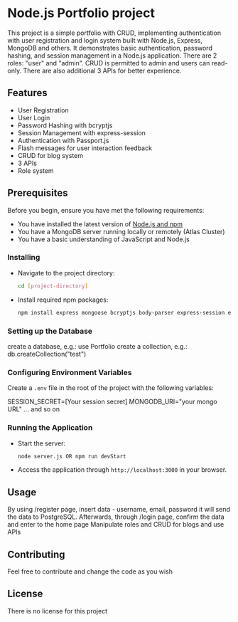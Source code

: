 # Node.js Portfolio project

This project is a simple portfolio with CRUD, implementing authentication with user registration and login system built with Node.js, Express, MongoDB and others. It demonstrates basic authentication, password hashing, and session management in a Node.js application. There are 2 roles: "user" and "admin". CRUD is permitted to admin and users can read-only. There are also additional 3 APIs for better experience.

## Features

- User Registration
- User Login
- Password Hashing with bcryptjs
- Session Management with express-session
- Authentication with Passport.js
- Flash messages for user interaction feedback
- CRUD for blog system
- 3 APIs
- Role system

## Prerequisites

Before you begin, ensure you have met the following requirements:

- You have installed the latest version of [Node.js and npm](https://nodejs.org/en/)
- You have a MongoDB server running locally or remotely (Atlas Cluster)
- You have a basic understanding of JavaScript and Node.js

### Installing

- Navigate to the project directory:
  ```bash
  cd [project-directory]
  ```
- Install required npm packages:
  ```bash
  npm install express mongoose bcryptjs body-parser express-session ejs passport passport-local method-override express-flash dotenv axios fs multer mongodb nodemon path connect-mongo bcrypt express-session
  ```

### Setting up the Database

create a database, e.g.: use Portfolio
create a collection, e.g.: db.createCollection("test")

### Configuring Environment Variables

Create a `.env` file in the root of the project with the following variables:

SESSION_SECRET=[Your session secret]
MONGODB_URI="your mongo URL" 
... and so on

### Running the Application

- Start the server:
  ```bash
  node server.js OR npm run devStart
  ```
- Access the application through `http://localhost:3000` in your browser.

## Usage

By using /register page, insert data - username, email, password it will send the data to PostgreSQL.
Afterwards, through /login page, confirm the data and enter to the home page
Manipulate roles and CRUD for blogs and use APIs

## Contributing

Feel free to contribute and change the code as you wish

## License

There is no license for this project
